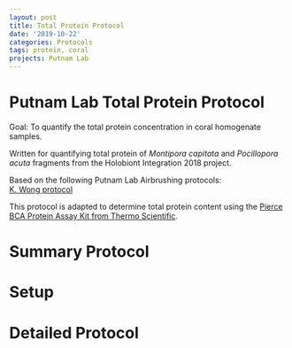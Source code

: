 ```yaml
---
layout: post
title: Total Protein Protocol
date: '2019-10-22'
categories: Protocols
tags: protein, coral
projects: Putnam Lab
---
```


# Putnam Lab Total Protein Protocol  

Goal: To quantify the total protein concentration in coral homogenate samples.   

Written for quantifying total protein of *Montipora capitata* and *Pocillopora acuta* fragments from the Holobiont Integration 2018 project.

Based on the following Putnam Lab Airbrushing protocols:  
[K. Wong protocol](https://kevinhwong1.github.io/KevinHWong_Notebook/Total-Protein-Extraction-Protocol/)  

This protocol is adapted to determine total protein content using the [Pierce BCA Protein Assay Kit from Thermo Scientific](https://www.thermofisher.com/order/catalog/product/23225?SID=srch-srp-23225).  

# Summary Protocol  

# Setup

# Detailed Protocol  
